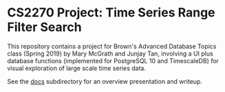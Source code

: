# CS2270 Project: Time Series Range Filter Search

This repository contains a project for Brown's Advanced Database Topics class (Spring 2019) by Mary McGrath and Junjay Tan, involving a UI plus database functions (implemented for PostgreSQL 10 and TimescaleDB) for visual exploration of large scale time series data.

See the [docs](docs/) subdirectory for an overview presentation and writeup.
